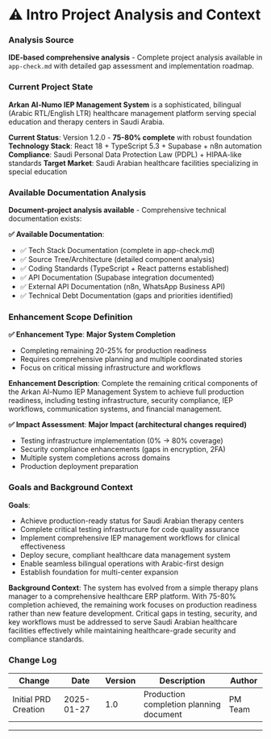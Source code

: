 # ⚠️ **Intro Project Analysis and Context**

### Analysis Source
**IDE-based comprehensive analysis** - Complete project analysis available in `app-check.md` with detailed gap assessment and implementation roadmap.

### Current Project State
**Arkan Al-Numo IEP Management System** is a sophisticated, bilingual (Arabic RTL/English LTR) healthcare management platform serving special education and therapy centers in Saudi Arabia.

**Current Status**: Version 1.2.0 - **75-80% complete** with robust foundation
**Technology Stack**: React 18 + TypeScript 5.3 + Supabase + n8n automation
**Compliance**: Saudi Personal Data Protection Law (PDPL) + HIPAA-like standards
**Target Market**: Saudi Arabian healthcare facilities specializing in special education

### Available Documentation Analysis
**Document-project analysis available** - Comprehensive technical documentation exists:

**✅ Available Documentation**:
- ✅ Tech Stack Documentation (complete in app-check.md)
- ✅ Source Tree/Architecture (detailed component analysis)  
- ✅ Coding Standards (TypeScript + React patterns established)
- ✅ API Documentation (Supabase integration documented)
- ✅ External API Documentation (n8n, WhatsApp Business API)
- ✅ Technical Debt Documentation (gaps and priorities identified)

### Enhancement Scope Definition

**✅ Enhancement Type**: **Major System Completion**
- Completing remaining 20-25% for production readiness
- Requires comprehensive planning and multiple coordinated stories
- Focus on critical missing infrastructure and workflows

**Enhancement Description**: 
Complete the remaining critical components of the Arkan Al-Numo IEP Management System to achieve full production readiness, including testing infrastructure, security compliance, IEP workflows, communication systems, and financial management.

**✅ Impact Assessment**: **Major Impact (architectural changes required)**
- Testing infrastructure implementation (0% → 80% coverage)
- Security compliance enhancements (gaps in encryption, 2FA)
- Multiple system completions across domains
- Production deployment preparation

### Goals and Background Context

**Goals**:
- Achieve production-ready status for Saudi Arabian therapy centers
- Complete critical testing infrastructure for code quality assurance
- Implement comprehensive IEP management workflows for clinical effectiveness
- Deploy secure, compliant healthcare data management system
- Enable seamless bilingual operations with Arabic-first design
- Establish foundation for multi-center expansion

**Background Context**:
The system has evolved from a simple therapy plans manager to a comprehensive healthcare ERP platform. With 75-80% completion achieved, the remaining work focuses on production readiness rather than new feature development. Critical gaps in testing, security, and key workflows must be addressed to serve Saudi Arabian healthcare facilities effectively while maintaining healthcare-grade security and compliance standards.

### Change Log
| Change | Date | Version | Description | Author |
|--------|------|---------|-------------|---------|
| Initial PRD Creation | 2025-01-27 | 1.0 | Production completion planning document | PM Team |

---
